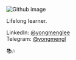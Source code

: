 ![Github image](https://media-exp1.licdn.com/dms/image/C5116AQGk7cQxIcowVA/profile-displaybackgroundimage-shrink_350_1400/0?e=1599696000&v=beta&t=EvSWR2ghM7_GCOukr5BT6noS163GHvVhD6pm8rUGPXU)

Lifelong learner.

LinkedIn: [@yongmenglee](https://www.linkedin.com/in/yongmenglee/)<br />
Telegram: [@yongmengl](https://t.me/yongmengl)

📚🎶

<!--
**yongmenglee/yongmenglee** is a ✨ _special_ ✨ repository because its `README.md` (this file) appears on your GitHub profile.

Here are some ideas to get you started:

- 🔭 I’m currently working on ...
- 🌱 I’m currently learning ...
- 👯 I’m looking to collaborate on ...
- 🤔 I’m looking for help with ...
- 💬 Ask me about ...
- 📫 How to reach me: ...
- 😄 Pronouns: ...
- ⚡ Fun fact: ...
-->
